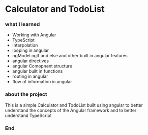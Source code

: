 # Calculator and TodoList
### what I learned

- Working with Angular
- TypeScript 
- interpolation
- looping in angular 
- ngModel ngIf and else and other built in angular features
- angular directives 
- angular Comopnent structure 
- angular built in functions
- routing in angular 
- flow of information in angular 

### about the project
This is a simple Calculator and TodoList built using angular to better understand the concepts of the Angular framework and to better understand TypeScript 


### End
